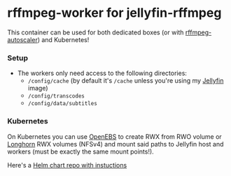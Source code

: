 # rffmpeg-worker for jellyfin-rffmpeg
This container can be used for both dedicated boxes (or with [rffmpeg-autoscaler](https://github.com/aleksasiriski/rffmpeg-autoscaler)) and Kubernetes!

### Setup

* The workers only need access to the following directories:
  - `/config/cache` (by default it's `/cache` unless you're using my [Jellyfin](https://github.com/aleksasiriski/rffmpeg-go/pkgs/container/jellyfin-rffmpeg) image)
  - `/config/transcodes`
  - `/config/data/subtitles`

### Kubernetes

On Kubernetes you can use [OpenEBS](https://github.com/openebs/dynamic-nfs-provisioner) to create RWX from RWO volume or [Longhorn](https://longhorn.io) RWX volumes (NFSv4) and mount said paths to Jellyfin host and workers (must be exactly the same mount points!).

Here's a [Helm chart repo with instuctions](https://github.com/aleksasiriski/jellyfin-kubernetes)
